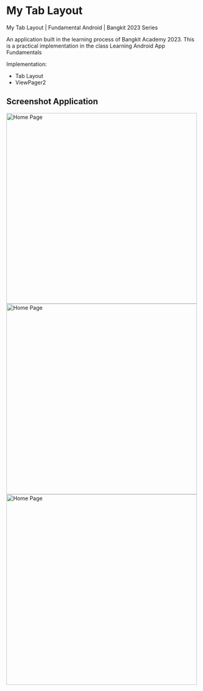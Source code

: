 # My Tab Layout
My Tab Layout | Fundamental Android | Bangkit 2023 Series

An application built in the learning process of Bangkit Academy 2023. This is a practical implementation in the class Learning Android App Fundamentals

Implementation:
- Tab Layout
- ViewPager2

## Screenshot Application
<img src="https://github.com/riyandifirman/my-tab-layout/assets/49358131/2dde86b6-77ee-437a-bbf5-ec5be39710bb" alt="Home Page" widht="500" height="500">
<img src="https://github.com/riyandifirman/my-tab-layout/assets/49358131/3f716a0c-aa60-470e-b97b-2974d89a1aad" alt="Home Page" widht="500" height="500">
<img src="https://github.com/riyandifirman/my-tab-layout/assets/49358131/24366520-3cfe-4b4a-8e70-91fe253117bf" alt="Home Page" widht="500" height="500">

